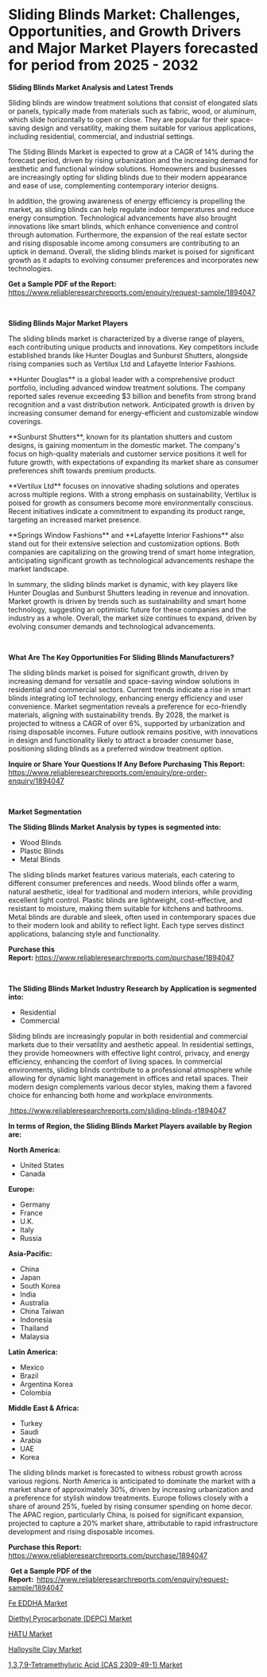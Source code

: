 <p><h1>Sliding Blinds Market: Challenges, Opportunities, and Growth Drivers and Major Market Players forecasted for period from 2025 - 2032</h1></p><p><strong>Sliding Blinds Market Analysis and Latest Trends</strong></p>
<p><p>Sliding blinds are window treatment solutions that consist of elongated slats or panels, typically made from materials such as fabric, wood, or aluminum, which slide horizontally to open or close. They are popular for their space-saving design and versatility, making them suitable for various applications, including residential, commercial, and industrial settings.</p><p>The Sliding Blinds Market is expected to grow at a CAGR of 14% during the forecast period, driven by rising urbanization and the increasing demand for aesthetic and functional window solutions. Homeowners and businesses are increasingly opting for sliding blinds due to their modern appearance and ease of use, complementing contemporary interior designs.</p><p>In addition, the growing awareness of energy efficiency is propelling the market, as sliding blinds can help regulate indoor temperatures and reduce energy consumption. Technological advancements have also brought innovations like smart blinds, which enhance convenience and control through automation. Furthermore, the expansion of the real estate sector and rising disposable income among consumers are contributing to an uptick in demand. Overall, the sliding blinds market is poised for significant growth as it adapts to evolving consumer preferences and incorporates new technologies.</p></p>
<p><strong>Get a Sample PDF of the Report:&nbsp;</strong> <a href="https://www.reliableresearchreports.com/enquiry/request-sample/1894047?utm_campaign=28&utm_medium=2&utm_source=Github&utm_content=ia&utm_term=31012025&utm_id=sliding-blinds">https://www.reliableresearchreports.com/enquiry/request-sample/1894047</a></p>
<p>&nbsp;</p>
<p><strong>Sliding Blinds Major Market Players</strong></p>
<p><p>The sliding blinds market is characterized by a diverse range of players, each contributing unique products and innovations. Key competitors include established brands like Hunter Douglas and Sunburst Shutters, alongside rising companies such as Vertilux Ltd and Lafayette Interior Fashions.</p><p>**Hunter Douglas** is a global leader with a comprehensive product portfolio, including advanced window treatment solutions. The company reported sales revenue exceeding $3 billion and benefits from strong brand recognition and a vast distribution network. Anticipated growth is driven by increasing consumer demand for energy-efficient and customizable window coverings.</p><p>**Sunburst Shutters**, known for its plantation shutters and custom designs, is gaining momentum in the domestic market. The company's focus on high-quality materials and customer service positions it well for future growth, with expectations of expanding its market share as consumer preferences shift towards premium products.</p><p>**Vertilux Ltd** focuses on innovative shading solutions and operates across multiple regions. With a strong emphasis on sustainability, Vertilux is poised for growth as consumers become more environmentally conscious. Recent initiatives indicate a commitment to expanding its product range, targeting an increased market presence.</p><p>**Springs Window Fashions** and **Lafayette Interior Fashions** also stand out for their extensive selection and customization options. Both companies are capitalizing on the growing trend of smart home integration, anticipating significant growth as technological advancements reshape the market landscape.</p><p>In summary, the sliding blinds market is dynamic, with key players like Hunter Douglas and Sunburst Shutters leading in revenue and innovation. Market growth is driven by trends such as sustainability and smart home technology, suggesting an optimistic future for these companies and the industry as a whole. Overall, the market size continues to expand, driven by evolving consumer demands and technological advancements.</p></p>
<p>&nbsp;</p>
<p><strong>What Are The Key Opportunities For Sliding Blinds Manufacturers?</strong></p>
<p><p>The sliding blinds market is poised for significant growth, driven by increasing demand for versatile and space-saving window solutions in residential and commercial sectors. Current trends indicate a rise in smart blinds integrating IoT technology, enhancing energy efficiency and user convenience. Market segmentation reveals a preference for eco-friendly materials, aligning with sustainability trends. By 2028, the market is projected to witness a CAGR of over 6%, supported by urbanization and rising disposable incomes. Future outlook remains positive, with innovations in design and functionality likely to attract a broader consumer base, positioning sliding blinds as a preferred window treatment option.</p></p>
<p><strong>Inquire or Share Your Questions If Any Before Purchasing This Report:</strong> <a href="https://www.reliableresearchreports.com/enquiry/pre-order-enquiry/1894047?utm_campaign=28&utm_medium=2&utm_source=Github&utm_content=ia&utm_term=31012025&utm_id=sliding-blinds">https://www.reliableresearchreports.com/enquiry/pre-order-enquiry/1894047</a></p>
<p>&nbsp;</p>
<p><strong>Market Segmentation</strong></p>
<p><strong>The Sliding Blinds Market Analysis by types is segmented into:</strong></p>
<p><ul><li>Wood Blinds</li><li>Plastic Blinds</li><li>Metal Blinds</li></ul></p>
<p><p>The sliding blinds market features various materials, each catering to different consumer preferences and needs. Wood blinds offer a warm, natural aesthetic, ideal for traditional and modern interiors, while providing excellent light control. Plastic blinds are lightweight, cost-effective, and resistant to moisture, making them suitable for kitchens and bathrooms. Metal blinds are durable and sleek, often used in contemporary spaces due to their modern look and ability to reflect light. Each type serves distinct applications, balancing style and functionality.</p></p>
<p><strong>Purchase this Report:&nbsp;</strong><a href="https://www.reliableresearchreports.com/purchase/1894047?utm_campaign=28&utm_medium=2&utm_source=Github&utm_content=ia&utm_term=31012025&utm_id=sliding-blinds">https://www.reliableresearchreports.com/purchase/1894047</a></p>
<p>&nbsp;</p>
<p><strong>The Sliding Blinds Market Industry Research by Application is segmented into:</strong></p>
<p><ul><li>Residential</li><li>Commercial</li></ul></p>
<p><p>Sliding blinds are increasingly popular in both residential and commercial markets due to their versatility and aesthetic appeal. In residential settings, they provide homeowners with effective light control, privacy, and energy efficiency, enhancing the comfort of living spaces. In commercial environments, sliding blinds contribute to a professional atmosphere while allowing for dynamic light management in offices and retail spaces. Their modern design complements various decor styles, making them a favored choice for enhancing both home and workplace environments.</p></p>
<p><a href="https://www.reliableresearchreports.com/sliding-blinds-r1894047?utm_campaign=28&utm_medium=2&utm_source=Github&utm_content=ia&utm_term=31012025&utm_id=sliding-blinds">&nbsp;https://www.reliableresearchreports.com/sliding-blinds-r1894047</a></p>
<p><strong>In terms of Region, the Sliding Blinds Market Players available by Region are:</strong></p>
<p>
    <p> <strong> North America: </strong>
        <ul>
            <li>United States</li>
            <li>Canada</li>
        </ul>
        </p> 
    <p> <strong> Europe: </strong>
        <ul>
            <li>Germany</li>
            <li>France</li>
            <li>U.K.</li>
            <li>Italy</li>
            <li>Russia</li>
        </ul>
        </p> 
    <p> <strong> Asia-Pacific: </strong>
        <ul>
            <li>China</li>
            <li>Japan</li>
            <li>South Korea</li>
            <li>India</li>
            <li>Australia</li>
            <li>China Taiwan</li>
            <li>Indonesia</li>
            <li>Thailand</li>
            <li>Malaysia</li>
        </ul>
        </p> 
    <p> <strong> Latin America: </strong>
        <ul>
            <li>Mexico</li>
            <li>Brazil</li>
            <li>Argentina Korea</li>
            <li>Colombia</li>
        </ul>
        </p> 
    <p> <strong> Middle East & Africa: </strong>
        <ul>
            <li>Turkey</li>
            <li>Saudi</li>
            <li>Arabia</li>
            <li>UAE</li>
            <li>Korea</li>
        </ul>
    </p>
    </p>
<p><p>The sliding blinds market is forecasted to witness robust growth across various regions. North America is anticipated to dominate the market with a market share of approximately 30%, driven by increasing urbanization and a preference for stylish window treatments. Europe follows closely with a share of around 25%, fueled by rising consumer spending on home decor. The APAC region, particularly China, is poised for significant expansion, projected to capture a 20% market share, attributable to rapid infrastructure development and rising disposable incomes.</p></p>
<p><strong>Purchase this Report: </strong><a href="https://www.reliableresearchreports.com/purchase/1894047?utm_campaign=28&utm_medium=2&utm_source=Github&utm_content=ia&utm_term=31012025&utm_id=sliding-blinds">https://www.reliableresearchreports.com/purchase/1894047</a></p>
<p>&nbsp;<strong>Get a Sample PDF of the Report:&nbsp;&nbsp;</strong><a href="https://www.reliableresearchreports.com/enquiry/request-sample/1894047?utm_campaign=28&utm_medium=2&utm_source=Github&utm_content=ia&utm_term=31012025&utm_id=sliding-blinds">https://www.reliableresearchreports.com/enquiry/request-sample/1894047</a></p>
<p><strong></strong></p>
<p><p><a href="https://github.com/lehumiston1971679/Market-Research-Report-List-1/blob/main/fe-eddha-market.md?utm_campaign=28&utm_medium=2&utm_source=Github&utm_content=ia&utm_term=31012025&utm_id=sliding-blinds">Fe EDDHA Market</a></p><p><a href="https://www.linkedin.com/pulse/diethyl-pyrocarbonate-depc-market-forecasts-trends-impact-rb6dc?utm_campaign=28&utm_medium=2&utm_source=Github&utm_content=ia&utm_term=31012025&utm_id=sliding-blinds">Diethyl Pyrocarbonate (DEPC) Market</a></p><p><a href="https://github.com/locarol73/Market-Research-Report-List-1/blob/main/hatu-market.md?utm_campaign=28&utm_medium=2&utm_source=Github&utm_content=ia&utm_term=31012025&utm_id=sliding-blinds">HATU Market</a></p><p><a href="https://www.linkedin.com/pulse/halloysite-clay-market-forecast-projected-growth-revenue-9x93f?utm_campaign=28&utm_medium=2&utm_source=Github&utm_content=ia&utm_term=31012025&utm_id=sliding-blinds">Halloysite Clay Market</a></p><p><a href="https://www.linkedin.com/pulse/global-1379-tetramethyluric-acid-cas-2309-49-1-market-jvo0f?utm_campaign=28&utm_medium=2&utm_source=Github&utm_content=ia&utm_term=31012025&utm_id=sliding-blinds">1,3,7,9-Tetramethyluric Acid (CAS 2309-49-1) Market</a></p></p>